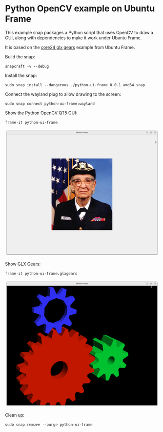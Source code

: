 # Python OpenCV example on Ubuntu Frame

This example snap packages a Python script that uses OpenCV to draw a GUI,
along with dependencies to make it work under Ubuntu Frame.

It is based on the [core24 glx gears](https://github.com/canonical/iot-example-graphical-snap/tree/24/x11-glxgears) example from Ubuntu Frame.

Build the snap:

```
snapcraft -v --debug
```

Install the snap:

```
sudo snap install --dangerous ./python-ui-frame_0.0.1_amd64.snap
```

Connect the wayland plug to allow drawing to the screen:

```
sudo snap connect python-ui-frame:wayland
```

Show the Python OpenCV QT5 GUI:

```
frame-it python-ui-frame
```

![python](media/frame-python-gui.png)

Show GLX Gears:

```
frame-it python-ui-frame.glxgears
```

![python](media/frame-gears.png)

Clean up:

```
sudo snap remove --purge python-ui-frame
```
